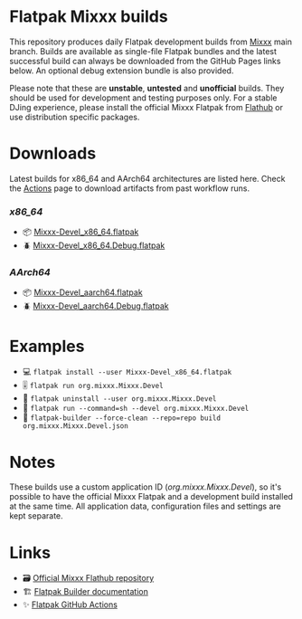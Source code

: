 # Flatpak Mixxx builds

This repository produces daily Flatpak development builds from [Mixxx](https://www.mixxx.org) main branch. Builds are available as single-file Flatpak bundles and the latest successful build can always be downloaded from the GitHub Pages links below. An optional debug extension bundle is also provided.

Please note that these are **unstable**, **untested** and **unofficial** builds. They should be used for development and testing purposes only. For a stable DJing experience, please install the official Mixxx Flatpak from [Flathub](https://flathub.org/apps/org.mixxx.Mixxx) or use distribution specific packages.

# Downloads

Latest builds for x86_64 and AArch64 architectures are listed here. Check the [Actions](https://github.com/djantti/flatpak-mixxx-builds/actions) page to download artifacts from past workflow runs.

### *x86_64*

- 📦 [Mixxx-Devel_x86_64.flatpak](https://djantti.github.io/flatpak-mixxx-builds/Mixxx-Devel_x86_64.flatpak)
- 🪲 [Mixxx-Devel_x86_64.Debug.flatpak](https://djantti.github.io/flatpak-mixxx-builds/Mixxx-Devel_x86_64.Debug.flatpak)

### *AArch64*

- 📦 [Mixxx-Devel_aarch64.flatpak](https://djantti.github.io/flatpak-mixxx-builds/Mixxx-Devel_aarch64.flatpak)
- 🪲 [Mixxx-Devel_aarch64.Debug.flatpak](https://djantti.github.io/flatpak-mixxx-builds/Mixxx-Devel_aarch64.Debug.flatpak)

# Examples

- 💻 `flatpak install --user Mixxx-Devel_x86_64.flatpak`
- 🎚️ `flatpak run org.mixxx.Mixxx.Devel`
- 🧹 `flatpak uninstall --user org.mixxx.Mixxx.Devel`
- 🔎 `flatpak run --command=sh --devel org.mixxx.Mixxx.Devel`
- 🧱 `flatpak-builder --force-clean --repo=repo build org.mixxx.Mixxx.Devel.json`

# Notes

These builds use a custom application ID (*org.mixxx.Mixxx.Devel*), so it's possible to have the official Mixxx Flatpak and a development build installed at the same time. All application data, configuration files and settings are kept separate.

# Links

- 🗃️ [Official Mixxx Flathub repository](https://github.com/flathub/org.mixxx.Mixxx)
- 🏗️ [Flatpak Builder documentation](https://docs.flatpak.org/en/latest/flatpak-builder.html)
- ✨ [Flatpak GitHub Actions](https://github.com/flatpak/flatpak-github-actions)
